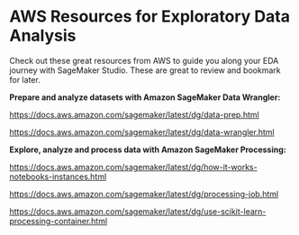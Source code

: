# AWS Resources for Exploratory Data Analysis
Check out these great resources from AWS to guide you along your EDA journey with SageMaker Studio. These are great to review and bookmark for later.

__Prepare and analyze datasets with Amazon SageMaker Data Wrangler:__

https://docs.aws.amazon.com/sagemaker/latest/dg/data-prep.html

https://docs.aws.amazon.com/sagemaker/latest/dg/data-wrangler.html

__Explore, analyze and process data with Amazon SageMaker Processing:__ 

https://docs.aws.amazon.com/sagemaker/latest/dg/how-it-works-notebooks-instances.html

https://docs.aws.amazon.com/sagemaker/latest/dg/processing-job.html

https://docs.aws.amazon.com/sagemaker/latest/dg/use-scikit-learn-processing-container.html